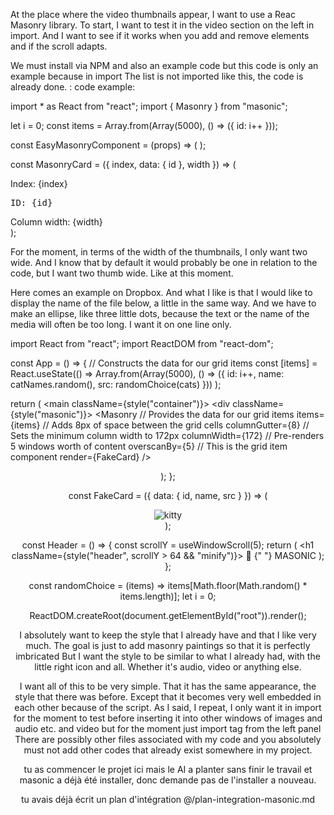 At the place where the video thumbnails appear, I want to use a Reac Masonry library. To start, I want to test it in the video section on the left in import. And I want to see if it works when you add and remove elements and if the scroll adapts.

We must install via NPM and also an example code but this code is only an example because in import The list is not imported like this, the code is already done. :
code example: 

import * as React from "react";
import { Masonry } from "masonic";

let i = 0;
const items = Array.from(Array(5000), () => ({ id: i++ }));

const EasyMasonryComponent = (props) => (
  <Masonry items={items} render={MasonryCard} />
);

const MasonryCard = ({ index, data: { id }, width }) => (
  <div>
    <div>Index: {index}</div>
    <pre>ID: {id}</pre>
    <div>Column width: {width}</div>
  </div>
);

For the moment, in terms of the width of the thumbnails, I only want two wide. And I know that by default it would probably be one in relation to the code, but I want two  thumb wide. Like at this moment.

Here comes an example on Dropbox. And what I like is that I would like to display the name of the file below, a little in the same way. And we have to make an ellipse, like three little dots, because the text or the name of the media will often be too long. I want it on one line only.

import React from "react";
import ReactDOM from "react-dom";

const App = () => {
  // Constructs the data for our grid items
  const [items] = React.useState(() =>
    Array.from(Array(5000), () => ({
      id: i++,
      name: catNames.random(),
      src: randomChoice(cats)
    }))
  );

  return (
    <main className={style("container")}>
      <div className={style("masonic")}>
        <Masonry
          // Provides the data for our grid items
          items={items}
          // Adds 8px of space between the grid cells
          columnGutter={8}
          // Sets the minimum column width to 172px
          columnWidth={172}
          // Pre-renders 5 windows worth of content
          overscanBy={5}
          // This is the grid item component
          render={FakeCard}
        />
      </div>
      <Header />
    </main>
  );
};

const FakeCard = ({ data: { id, name, src } }) => (
  <div className={style("card")}>
    <img className={style("img")} alt="kitty" src={src} />
    <span children={name} />
  </div>
);

const Header = () => {
  const scrollY = useWindowScroll(5);
  return (
    <h1 className={style("header", scrollY > 64 && "minify")}>
      <span role="img" aria-label="bricks">
        🧱
      </span>{" "}
      MASONIC
    </h1>
  );
};


const randomChoice = (items) => items[Math.floor(Math.random() * items.length)];
let i = 0;

ReactDOM.createRoot(document.getElementById("root")).render(<App />);

I absolutely want to keep the style that I already have and that I like very much. The goal is just to add masonry paintings so that it is perfectly imbricated But I want the style to be similar to what I already had, with the little right icon and all. Whether it's audio, video or anything else.



I want all of this to be very simple. That it has the same appearance, the style that there was before. Except that it becomes very well embedded in each other because of the script. As I said, I repeat, I only want it in import for the moment to test before inserting it into other windows of images and audio etc. and video but for the moment just import tag from the left panel 
There are possibly other files associated with my code and you absolutely must not add other codes that already exist somewhere in my project.

tu as commencer le projet ici mais le AI a planter sans finir le travail et masonic a déjà été installer, donc demande pas de l'installer a nouveau.

tu avais déjà écrit un plan d'intégration @/plan-integration-masonic.md